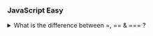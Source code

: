 ### JavaScript Easy

<details>

  <summary>What is the difference between =, ==  & === ?</summary>

* **single equals to** (=)

 ` = ` Single equal to is a Assignment Operator. If you want to assign the value of variable then use single equal to.

**Example :**

 ```js
let Num = 20;
console.log(Num);
 ```

 **Output**
 >20

* **double equals to** (=)

 ` == ` Double equal to is a Comparison Operator. And for comparing two value of variable using comparison operator and then output will show in boolean format (true or false).

**Example 2**
 ```js
let num1= 10;
let num2 = 10;
document.write(num1==num2)
 ```

 **Output**
 >true

* **tripple equals to** (=)

 `===` Tripple equal to Also known as strict equality operator, it compares both the value and then output will show in boolean format (true or false).

 **Example 3**
 ```js
let num1= 10;
let num2 = 10;
document.write(num1===num2)
 ```
**Output**
 >true
  
</details>

<!-- <details>
  <summary>What is the full form of JSON?</summary>

  JavaScript Object Notation

  ```js showLineNumbers="true"

  function calculate(){

  }

  ```
</details> -->
